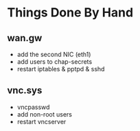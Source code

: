 Things Done By Hand
===================
## wan.gw
- add the second NIC (eth1)
- add users to chap-secrets
- restart iptables & pptpd & sshd

## vnc.sys
- vncpasswd
- add non-root users
- restart vncserver

